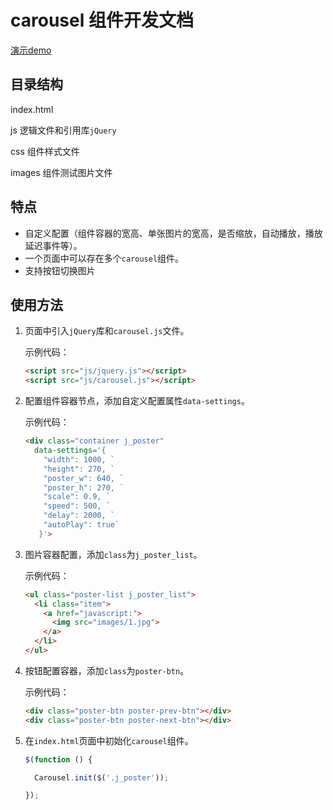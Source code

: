 # carousel 组件开发文档

[演示demo](https://lusg02.github.io/components/carousel/index.html)

## 目录结构

index.html

js 逻辑文件和引用库`jQuery`

css 组件样式文件

images 组件测试图片文件

## 特点

- 自定义配置（组件容器的宽高、单张图片的宽高，是否缩放，自动播放，播放延迟事件等）。
- 一个页面中可以存在多个`carousel`组件。
- 支持按钮切换图片

## 使用方法

1. 页面中引入`jQuery`库和`carousel.js`文件。

   示例代码：

   ```html
   <script src="js/jquery.js"></script>
   <script src="js/carousel.js"></script>
   ```

2. 配置组件容器节点，添加自定义配置属性`data-settings`。

   示例代码：

   ```html
   <div class="container j_poster"
     data-settings='{ 
       "width": 1000, `
       "height": 270, `
       "poster_w": 640, `
       "poster_h": 270, `
       "scale": 0.9, `
       "speed": 500, `
       "delay": 2000, `
       "autoPlay": true`
      }'>
   ```

3. 图片容器配置，添加`class`为`j_poster_list`。

   示例代码：

   ```html
   <ul class="poster-list j_poster_list">
     <li class="item">
       <a href="javascript:">
         <img src="images/1.jpg">
       </a>
     </li>
   </ul>
   ```

4. 按钮配置容器，添加`class`为`poster-btn`。

   示例代码：

   ```html
   <div class="poster-btn poster-prev-btn"></div>
   <div class="poster-btn poster-next-btn"></div>
   ```

5. 在`index.html`页面中初始化`carousel`组件。

   ```javascript
   $(function () {

     Carousel.init($('.j_poster'));

   });
   ```

   ​





